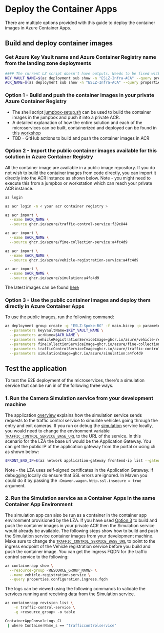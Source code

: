 # Deploy the Container Apps

There are multiple options provided with this guide to deploy the container images in Azure Container Apps.

## Build and deploy container images

### Get Azure Key Vault name and Azure Container Registry name from the landing zone deployments

```bash
#### The current LZ script doesn't have outputs. Needs to be fixed with the new parameter changes.
KEY_VAULT_NAME=$(az deployment sub show -n "ESLZ-Infra-ACA" --query properties.outputs.keyvaultName.value -o tsv)
ACR_NAME=$(az deployment sub show -n "ESLZ-Infra-ACA" --query properties.outputs.acrName.value -o tsv)
```

### Option 1 - Build and push the container images in your private Azure Container Registry

* The shell script [jumpbox-setup.sh](../jumpbox-setup.sh) can be used to build the container images in the jumpbox and push it into a private ACR.
* A detailed explanation of how the entire solution and each of the microservices can be built, containerized and deployed can be found in this [workshop](https://azure.github.io/java-aks-aca-dapr-workshop/modules/05-assignment-5-aks-aca/02-aca/1-aca-instructions.html#generate-docker-images-for-applications-and-push-them-to-acr)
* TBD - GitHub actions to build and push the container images in ACR

### Option 2 - Import the public container images available for this solution in Azure Container Registry

All the container image are available in a public image repository. If you do not wish to build the container images from code directly, you can import it directly into the ACR instance as shown below. Note - you might need to execute this from a jumpbox or workstation which can reach your private ACR instance.

```bash
az login

az acr login -n < your acr container registry >

az acr import \
  --name $ACR_NAME \
  --source ghcr.io/azure/traffic-control-service:f39c844

az acr import \
  --name $ACR_NAME \
  --source ghcr.io/azure/fine-collection-service:a4fc4d9

az acr import \
  --name $ACR_NAME \
  --source ghcr.io/azure/vehicle-registration-service:a4fc4d9

az acr import \
  --name $ACR_NAME \
  --source ghcr.io/azure/simulation:a4fc4d9
```

The latest images can be found [here](https://github.com/orgs/Azure/packages?repo_name=java-aks-aca-dapr-workshop)

### Option 3 - Use the public container images and deploy them directly in Azure Container Apps

To use the public images, run the following command:

```bash
az deployment group create -g "ESLZ-Spoke-RG" -f main.bicep -p parameters-main.json \
  --parameters keyVaultName=$KEY_VAULT_NAME \
  --parameters acrName=$ACR_NAME \
  --parameters vehicleRegistrationServiceImage=ghcr.io/azure/vehicle-registration-service:a4fc4d9 \
  --parameters fineCollectionServiceImage=ghcr.io/azure/fine-collection-service:a4fc4d9 \
  --parameters trafficControlServiceImage=ghcr.io/azure/traffic-control-service:a4fc4d9 \
  --parameters simulationImage=ghcr.io/azure/simulation:a4fc4d9
```

## Test the application

To test the E2E deployment of the microservices, there's a simulation service that can be run in of the following three ways.

### 1. Run the Camera Simulation service from your development machine

The application [overview](../README.md) explains how the simulation service sends requests to the traffic control service to simulate vehicles going through the entry and exit cameras. If you run or debug the [simulation](https://github.com/Azure/java-aks-aca-dapr-workshop/tree/e2e-flow/Simulation) service locally, you would need to change the environment variable [`TRAFFIC_CONTROL_SERVICE_BASE_URL`](https://github.com/Azure/java-aks-aca-dapr-workshop/blob/e2e-flow/Simulation/src/main/resources/application.yml#L25) to the URL of the service. In this scenario for the LZA the base url would be the Application Gateway. You can get the public IP of the application gateway from the portal or using cli as shown below:

```bash
$FRONT_END_IP=$(az network application-gateway frontend-ip list --gateway-name <replacewithgatewayname> --resource-group <replacewithresourcegroup>)
```

Note - the LZA uses self-signed certificates in the Application Gateway. If debugging locally do ensure that SSL errors are ignored. In Maven you could do it by passing the `-Dmaven.wagon.http.ssl.insecure = true` argument.

### 2. Run the Simulation service as a Container Apps in the same Container App Environment

The simulation app can also be run as a container in the container app environment provisioned by the LZA. If you have used [Option 3](#option-3---use-the-public-container-images-and-deploy-them-directly-in-azure-container-apps) to build and push the container images in your private ACR then the Simulation service would already be available. The following steps show how to build and push the Simulation service container images from your development machine. Make sure to change the [`TRAFFIC_CONTROL_SERVICE_BASE_URL`](https://github.com/Azure/java-aks-aca-dapr-workshop/blob/e2e-flow/Simulation/src/main/resources/application.yml#L25) to point to  the ingress endpoint of the Vehicle registration service before you build and push the container image. You can get the ingress FQDN for the traffic control service to the following:

```bash
az containerapp show \
  --resource-group <RESOURCE_GROUP_NAME> \
  --name vehicle-registration-service \
  --query properties.configuration.ingress.fqdn
```

The logs can be viewed using the following commands to validate the services running and receiving data from the Simulation service.

```bash
az containerapp revision list \
    -n traffic-control-service \
    -g <resource_group> -o table
```

```bash
ContainerAppConsoleLogs_CL
 | where ContainerName_s == "trafficcontrolservice"
```
